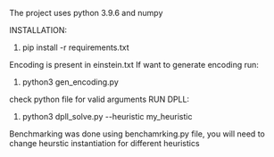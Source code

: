 The project uses python 3.9.6 and numpy

INSTALLATION:

1. pip install -r requirements.txt


Encoding is present in einstein.txt
If want to generate encoding run:
1. python3 gen_encoding.py

check python file for valid arguments
RUN DPLL:
1. python3 dpll_solve.py --heuristic my_heuristic

Benchmarking was done using benchamrking.py file, you will need to change heurstic instantiation for different heuristics